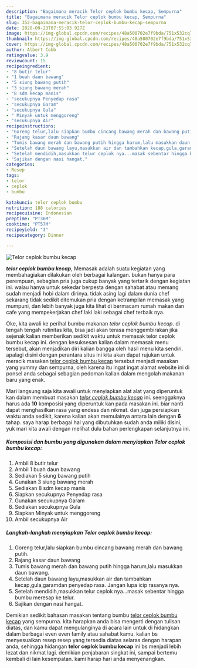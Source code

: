 ```yaml
---
description: "Bagaimana meracik Telor ceplok bumbu kecap, Sempurna"
title: "Bagaimana meracik Telor ceplok bumbu kecap, Sempurna"
slug: 352-bagaimana-meracik-telor-ceplok-bumbu-kecap-sempurna
date: 2020-09-23T07:55:03.927Z
image: https://img-global.cpcdn.com/recipes/48a500702e7f9bda/751x532cq70/telor-ceplok-bumbu-kecap-foto-resep-utama.jpg
thumbnail: https://img-global.cpcdn.com/recipes/48a500702e7f9bda/751x532cq70/telor-ceplok-bumbu-kecap-foto-resep-utama.jpg
cover: https://img-global.cpcdn.com/recipes/48a500702e7f9bda/751x532cq70/telor-ceplok-bumbu-kecap-foto-resep-utama.jpg
author: Albert Cobb
ratingvalue: 3.9
reviewcount: 15
recipeingredient:
- "8 butir telur"
- "1 buah daun bawang"
- "5 siung bawang putih"
- "3 siung bawang merah"
- "8 sdm kecap manis"
- "secukupnya Penyedap rasa"
- "secukupnya Garam"
- "secukupnya Gula"
- " Minyak untuk menggoreng"
- "secukupnya Air"
recipeinstructions:
- "Goreng telur,lalu siapkan bumbu cincang bawang merah dan bawang putih."
- "Rajang kasar daun bawang"
- "Tumis bawang merah dan bawang putih hingga harum,lalu masukkan daun bawang."
- "Setelah daun bawang layu,masukkan air dan tambahkan kecap,gula,garamdan penyedap rasa. Jangan lupa icip rasanya nya."
- "Setelah mendidih,masukkan telur ceplok nya...masak sebentar hingga bumbu meresap ke telur."
- "Sajikan dengan nasi hangat."
categories:
- Resep
tags:
- telor
- ceplok
- bumbu

katakunci: telor ceplok bumbu 
nutrition: 188 calories
recipecuisine: Indonesian
preptime: "PT36M"
cooktime: "PT57M"
recipeyield: "3"
recipecategory: Dinner

---
```



![Telor ceplok bumbu kecap](https://img-global.cpcdn.com/recipes/48a500702e7f9bda/751x532cq70/telor-ceplok-bumbu-kecap-foto-resep-utama.jpg)

<b><i>telor ceplok bumbu kecap</i></b>, Memasak adalah suatu kegiatan yang membahagiakan dilakukan oleh berbagai kalangan. bukan hanya para perempuan, sebagian pria juga cukup banyak yang tertarik dengan kegiatan ini. walau hanya untuk sekedar berpesta dengan sahabat atau memang sudah menjadi hobi dalam dirinya. tidak asing lagi dalam dunia chef sekarang tidak sedikit ditemukan pria dengan ketrampilan memasak yang mumpuni, dan lebih banyak juga kita lihat di bermacam rumah makan dan cafe yang mempekerjakan chef laki laki sebagai chef terbaik nya.

Oke, kita awali ke perihal bumbu makanan <i>telor ceplok bumbu kecap</i>. di tengah tengah rutinitas kita, bisa jadi akan terasa menggembirakan jika sejenak kalian memberikan sedikit waktu untuk memasak telor ceplok bumbu kecap ini. dengan kesuksesan kalian dalam memasak menu tersebut, akan menjadikan diri kalian bangga oleh hasil menu kita sendiri. apalagi disini dengan perantara situs ini kita akan dapat rujukan untuk meracik masakan <u>telor ceplok bumbu kecap</u> tersebut menjadi masakan yang yummy dan sempurna, oleh karena itu ingat ingat alamat website ini di ponsel anda sebagai sebagian pedoman kalian dalam mengolah makanan baru yang enak.




Mari langsung saja kita awali untuk menyiapkan alat alat yang diperuntuk kan dalam membuat masakan <u><i>telor ceplok bumbu kecap</i></u> ini. seenggaknya harus ada <b>10</b> komposisi yang diperuntuk kan pada masakan ini. biar nanti dapat menghasilkan rasa yang endess dan nikmat. dan juga persiapkan waktu anda sedikit, karena kalian akan memulainya antara lain dengan <b>6</b> tahap. saya harap berbagai hal yang dibutuhkan sudah anda miliki disini, yuk mari kita awali dengan melihat dulu bahan perlengkapan selanjutnya ini.

<!--inarticleads1-->

##### Komposisi dan bumbu yang digunakan dalam menyiapkan Telor ceplok bumbu kecap:

1. Ambil 8 butir telur
1. Ambil 1 buah daun bawang
1. Sediakan 5 siung bawang putih
1. Gunakan 3 siung bawang merah
1. Sediakan 8 sdm kecap manis
1. Siapkan secukupnya Penyedap rasa
1. Gunakan secukupnya Garam
1. Sediakan secukupnya Gula
1. Siapkan  Minyak untuk menggoreng
1. Ambil secukupnya Air




<!--inarticleads2-->

##### Langkah-langkah menyiapkan Telor ceplok bumbu kecap:

1. Goreng telur,lalu siapkan bumbu cincang bawang merah dan bawang putih.
1. Rajang kasar daun bawang
1. Tumis bawang merah dan bawang putih hingga harum,lalu masukkan daun bawang.
1. Setelah daun bawang layu,masukkan air dan tambahkan kecap,gula,garamdan penyedap rasa. Jangan lupa icip rasanya nya.
1. Setelah mendidih,masukkan telur ceplok nya...masak sebentar hingga bumbu meresap ke telur.
1. Sajikan dengan nasi hangat.




Demikian sedikit bahasan masakan tentang bumbu <u>telor ceplok bumbu kecap</u> yang sempurna. kita harapkan anda bisa mengerti dengan tulisan diatas, dan kamu dapat mengulanginya di acara lain untuk di hidangkan dalam berbagai even even family atau sahabat kamu. kalian bs menyesuaikan resep resep yang tersedia diatas selaras dengan harapan anda, sehingga hidangan <b>telor ceplok bumbu kecap</b> ini bs menjadi lebih lezat dan nikmat lagi. demikian penjabaran singkat ini, sampai bertemu kembali di lain kesempatan. kami harap hari anda menyenangkan.
